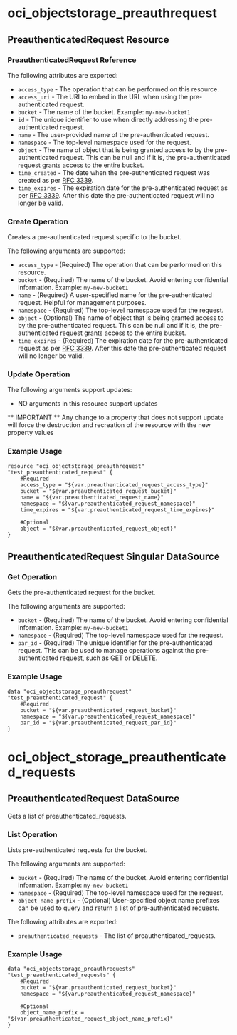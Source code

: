 # oci_objectstorage_preauthrequest

## PreauthenticatedRequest Resource

### PreauthenticatedRequest Reference

The following attributes are exported:

* `access_type` - The operation that can be performed on this resource.
* `access_uri` - The URI to embed in the URL when using the pre-authenticated request.
* `bucket` - The name of the bucket.  Example: `my-new-bucket1` 
* `id` - The unique identifier to use when directly addressing the pre-authenticated request.
* `name` - The user-provided name of the pre-authenticated request.
* `namespace` - The top-level namespace used for the request.
* `object` - The name of object that is being granted access to by the pre-authenticated request. This can be null and if it is, the pre-authenticated request grants access to the entire bucket.
* `time_created` - The date when the pre-authenticated request was created as per [RFC 3339](https://tools.ietf.org/rfc/rfc3339). 
* `time_expires` - The expiration date for the pre-authenticated request as per [RFC 3339](https://tools.ietf.org/rfc/rfc3339). After this date the pre-authenticated request will no longer be valid. 



### Create Operation
Creates a pre-authenticated request specific to the bucket.


The following arguments are supported:

* `access_type` - (Required) The operation that can be performed on this resource.
* `bucket` - (Required) The name of the bucket. Avoid entering confidential information. Example: `my-new-bucket1` 
* `name` - (Required) A user-specified name for the pre-authenticated request. Helpful for management purposes.
* `namespace` - (Required) The top-level namespace used for the request.
* `object` - (Optional) The name of object that is being granted access to by the pre-authenticated request. This can be null and if it is, the pre-authenticated request grants access to the entire bucket.
* `time_expires` - (Required) The expiration date for the pre-authenticated request as per [RFC 3339](https://tools.ietf.org/rfc/rfc3339). After this date the pre-authenticated request will no longer be valid. 


### Update Operation


The following arguments support updates:
* NO arguments in this resource support updates

** IMPORTANT **
Any change to a property that does not support update will force the destruction and recreation of the resource with the new property values

### Example Usage

```hcl
resource "oci_objectstorage_preauthrequest" "test_preauthenticated_request" {
	#Required
	access_type = "${var.preauthenticated_request_access_type}"
	bucket = "${var.preauthenticated_request_bucket}"
	name = "${var.preauthenticated_request_name}"
	namespace = "${var.preauthenticated_request_namespace}"
	time_expires = "${var.preauthenticated_request_time_expires}"

	#Optional
	object = "${var.preauthenticated_request_object}"
}
```


## PreauthenticatedRequest Singular DataSource


### Get Operation
Gets the pre-authenticated request for the bucket.

The following arguments are supported:

* `bucket` - (Required) The name of the bucket. Avoid entering confidential information. Example: `my-new-bucket1` 
* `namespace` - (Required) The top-level namespace used for the request.
* `par_id` - (Required) The unique identifier for the pre-authenticated request. This can be used to manage operations against the pre-authenticated request, such as GET or DELETE. 


### Example Usage

```hcl
data "oci_objectstorage_preauthrequest" "test_preauthenticated_request" {
	#Required
	bucket = "${var.preauthenticated_request_bucket}"
	namespace = "${var.preauthenticated_request_namespace}"
	par_id = "${var.preauthenticated_request_par_id}"
}
```
# oci_object_storage_preauthenticated_requests

## PreauthenticatedRequest DataSource

Gets a list of preauthenticated_requests.

### List Operation
Lists pre-authenticated requests for the bucket.

The following arguments are supported:

* `bucket` - (Required) The name of the bucket. Avoid entering confidential information. Example: `my-new-bucket1` 
* `namespace` - (Required) The top-level namespace used for the request.
* `object_name_prefix` - (Optional) User-specified object name prefixes can be used to query and return a list of pre-authenticated requests.


The following attributes are exported:

* `preauthenticated_requests` - The list of preauthenticated_requests.

### Example Usage

```hcl
data "oci_objectstorage_preauthrequests" "test_preauthenticated_requests" {
	#Required
	bucket = "${var.preauthenticated_request_bucket}"
	namespace = "${var.preauthenticated_request_namespace}"

	#Optional
	object_name_prefix = "${var.preauthenticated_request_object_name_prefix}"
}
```